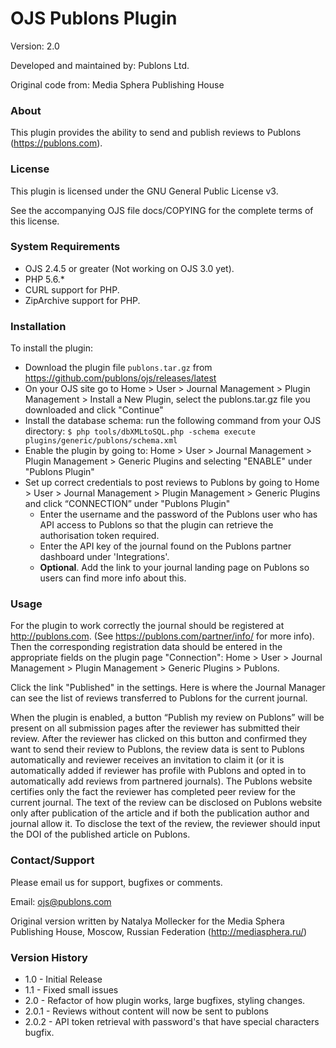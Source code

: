 # OJS Publons Plugin

Version: 2.0

Developed and maintained by: Publons Ltd.

Original code from: Media Sphera Publishing House

### About
This plugin provides the ability to send and publish reviews to Publons (https://publons.com).

### License
This plugin is licensed under the GNU General Public License v3.

See the accompanying OJS file docs/COPYING for the complete terms of this license.

### System Requirements
- OJS 2.4.5 or greater (Not working on OJS 3.0 yet).
- PHP 5.6.*
- CURL support for PHP.
- ZipArchive support for PHP.

### Installation
To install the plugin:
 - Download the plugin file `publons.tar.gz` from https://github.com/publons/ojs/releases/latest
 - On your OJS site go to Home > User > Journal Management > Plugin Management > Install a New Plugin,
   select the publons.tar.gz file you downloaded  and click "Continue"
 - Install the database schema: run the following command from your OJS directory:
    `$ php tools/dbXMLtoSQL.php -schema execute plugins/generic/publons/schema.xml`
 - Enable the plugin by going to:  Home > User > Journal Management > Plugin Management > Generic Plugins and selecting "ENABLE" under "Publons Plugin"
 - Set up correct credentials to post reviews to Publons by going to Home > User > Journal Management > Plugin Management > Generic Plugins and click “CONNECTION” under "Publons Plugin"
   - Enter the username and the password of the Publons user who has API access to Publons so that the plugin can retrieve the authorisation token required.
   - Enter the API key of the journal found on the Publons partner dashboard under 'Integrations'.
   - __Optional__. Add the link to your journal landing page on Publons so users can find more info about this.

### Usage
For the plugin to work correctly the journal should be registered at http://publons.com. (See https://publons.com/partner/info/ for more info). Then the corresponding registration data should be entered in the appropriate fields on the plugin page "Connection": Home > User > Journal Management > Plugin Management > Generic Plugins > Publons.

Click the link "Published" in the settings.
Here is where the Journal Manager can see the list of reviews transferred to Publons for the current journal.

When the plugin is enabled, a button “Publish my review on Publons” will be present on all submission pages after the reviewer has submitted their review. After the reviewer has clicked on this button and confirmed they want to send their review to Publons, the review data is sent to Publons automatically and reviewer receives an invitation to claim it (or it is automatically added if reviewer has profile with Publons and opted in to automatically add reviews from partnered journals).
The Publons website certifies only the fact the reviewer has completed peer review for the current journal. The text of the review can be disclosed on Publons website only after publication of the article and if both the publication author and journal allow it. To disclose the text of the review, the reviewer should input the DOI of the published article on Publons.

### Contact/Support
Please email us for support, bugfixes or comments.

Email: <ojs@publons.com>

Original version written by Natalya Mollecker for the Media Sphera Publishing House, Moscow, Russian Federation (http://mediasphera.ru/)

### Version History
- 1.0 - Initial Release
- 1.1 - Fixed small issues
- 2.0 - Refactor of how plugin works, large bugfixes, styling changes.
- 2.0.1 - Reviews without content will now be sent to publons
- 2.0.2 - API token retrieval with password's that have special characters bugfix.
